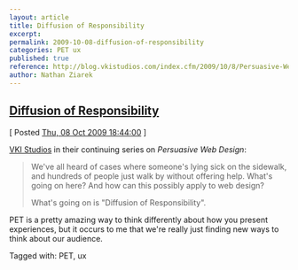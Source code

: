 ```yaml
---
layout: article
title: Diffusion of Responsibility
excerpt: 
permalink: 2009-10-08-diffusion-of-responsibility
categories: PET ux 
published: true
reference: http://blog.vkistudios.com/index.cfm/2009/10/8/Persuasive-Web-Design-Part-4-Diffusion-of-Responsibility
author: Nathan Ziarek
---
```


## [Diffusion of Responsibility][0]  
\[ Posted [Thu, 08 Oct 2009 18:44:00][1] \]

[VKI Studios][2] in their continuing series on _Persuasive Web Design_:

> We've all heard of cases where someone's lying sick on the sidewalk, and hundreds of people just walk by without offering help. What's going on here? And how can this possibly apply to web design?
> 
> What's going on is "Diffusion of Responsibility".
> 

PET is a pretty amazing way to think differently about how you present experiences, but it occurs to me that we're really just finding new ways to think about our audience.

Tagged with: PET, ux


[0]: http://blog.vkistudios.com/index.cfm/2009/10/8/Persuasive-Web-Design-Part-4-Diffusion-of-Responsibility
[1]: http://nathanziarek.tumblr.com/post/207930708
[2]: http://blog.vkistudios.com/
